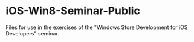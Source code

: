 iOS-Win8-Seminar-Public
=======================

Files for use in the exercises of the "Windows Store Development for iOS Developers" seminar.
